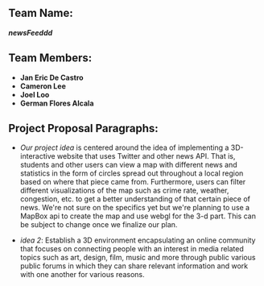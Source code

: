 ## Team Name:

***newsFeeddd***

## Team Members:

- **Jan Eric De Castro** 
- **Cameron Lee** 
- **Joel Loo** 
- **German Flores Alcala** 

## Project Proposal Paragraphs:

- *Our project idea* is centered around the idea of implementing a 3D-interactive website that uses Twitter and other news API. That is, students and other users can view a map with different news and statistics in the form of circles spread out throughout a local region based on where that piece came from. Furthermore, users can filter different visualizations of the map such as crime rate, weather, congestion, etc. to get a better understanding of that certain piece of news. We're not sure on the specifics yet but we're planning to use a MapBox api to create the map and use webgl for the 3-d part. This can be subject to change once we finalize our plan. 

- *idea 2*: Establish a 3D environment encapsulating an online community that focuses on connecting people with an interest in media related topics such as art, design, film, music and more through public various public forums in which they can share relevant information and work with one another for various reasons. 
